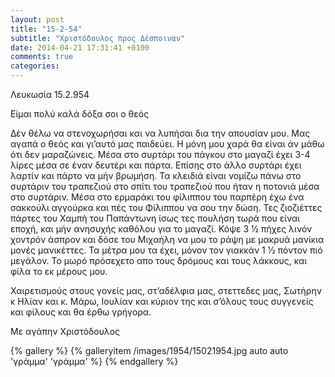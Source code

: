 ```yaml
---
layout: post
title: "15-2-54"
subtitle: "Χριστόδουλος προς Δέσποιναν"
date: 2014-04-21 17:31:41 +0100
comments: true
categories: 
---
```

Λευκωσία 15.2.954

Είμαι πολύ καλά δόξα σοι ο θεός

Δέν θέλω να στενοχωρήσαι και να λυπήσαι δια την απουσίαν μου. Μας αγαπά ο θεός και γι’αυτό μας παιδεύει. Η μόνη μου χαρά θα είναι άν μάθω ότι δεν μαραζώνεις. Μέσα στο συρτάρι του πάγκου στο μαγαζί έχει 3-4 λίρες μέσα σε έναν δευτέρι και πάρτα. Επίσης στο άλλο συρτάρι έχει λαρτίν και πάρτο να μήν βρωμήση. Τα κλειδιά είναι νομίζω πάνω στο συρτάριν του τραπεζιού στο σπίτι του τραπεζιού που ήταν η ποτονιά μέσα στο συρτάριν. Μέσα στο ερμαράκι του φίλιππου του παρπέρη έχω ένα σακκούλι αγγούρκα και πές του Φίλιππου να σου την δώση. Τες ζιοζιέττες πάρτες του Χαμπή του Παπάντωνη ίσως τες πουλήση τωρά που είναι εποχή, και μήν ανησυχής καθόλου για το μαγαζί. Κόψε 3 1⁄2 πήχες λινόν χοντρόν άσπρον και δόσε του Μιχαήλη να μου το ράψη με μακρυά μανίκια μονές μανικέττες. Τα μέτρα μου τα έχει, μόνον τον γιακκάν 1 1⁄2 πόντον πιό μεγάλον. Το μωρό πρόσεχετο απο τους δρόμους και τους λάκκους, και φίλα το εκ μέρους μου.

Χαιρετισμούς στους γονείς μας, στ’αδέλφια μας, στεττεδες μας, Σωτήρην κ Ηλίαν και κ. Μάρω, Ιουλίαν και κύριον της και σ’όλους τους συγγενείς και φίλους και θα έρθω γρήγορα.

Με αγάπην Χριστόδουλος



{% gallery %}
 {% galleryitem /images/1954/15021954.jpg auto auto 'γράμμα' 'γράμμα' %}
{% endgallery %}
